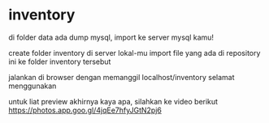 # inventory
di folder data ada dump mysql, import ke server mysql kamu!

create folder inventory di server lokal-mu
import file yang ada di repository ini ke folder inventory tersebut

jalankan di browser dengan memanggil localhost/inventory
selamat menggunakan

untuk liat preview akhirnya kaya apa,
silahkan ke video berikut
https://photos.app.goo.gl/4jqEe7hfyJGtN2pj6
